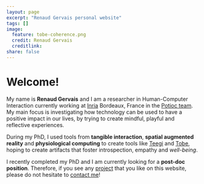 ```yaml
---
layout: page
excerpt: "Renaud Gervais personal website"
tags: []
image:
  feature: tobe-coherence.png
  credit: Renaud Gervais
  creditlink: 
share: false
---
```


# Welcome!
My name is **Renaud Gervais** and I am a researcher in Human-Computer Interaction currently working at [Inria](http://www.inria.fr) Bordeaux, France in the [Potioc team](http://team.inria.fr/potioc/). My main focus is investigating how technology can be used to have a positive impact in our lives, by trying to create mindful, playful and reflective experiences.

During my PhD, I used tools from **tangible interaction**, **spatial augmented reality** and **physiological computing** to create tools like [Teegi](/teegi-tangible-eeg-interface/) and [Tobe](/tobe/), hoping to create artifacts that foster introspection, empathy and *well-being*.

I recently completed my PhD and I am currently looking for a **post-doc position**. Therefore, if you see any [project](/projects/) that you like on this website, please do not hesitate to [contact me](mailto:renaud.gervais@gmail.com)!